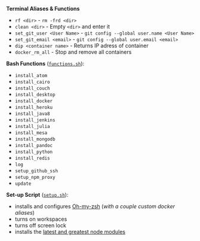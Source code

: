 **Terminal Aliases & Functions**
- `rf <dir>` - `rm -frd <dir>`
- `clean <dir>` - Empty `<dir>` and enter it
- `set_git_user <User Name>` - `git config --global user.name <User Name>`
- `set_git_email <email>` - `git config --global user.email <email>`
- `dip <container name>` - Returns IP adress of container
- `docker_rm_all` - Stop and remove all containers

**Bash Functions** ([`functions.sh`](functions.sh)):
- `install_atom`
- `install_cairo`
- `install_couch`
- `install_desktop`
- `install_docker`
- `install_heroku`
- `install_java8`
- `install_jenkins`
- `install_julia`
- `install_mesa`
- `install_mongodb`
- `install_pandoc`
- `install_python`
- `install_redis`
- `log`
- `setup_github_ssh`
- `setup_npm_proxy`
- `update`

**Set-up Script** ([`setup.sh`](setup.sh)):
- installs and configures [Oh-my-zsh](https://github.com/robbyrussell/oh-my-zsh) (*with a couple custom docker aliases*)
- turns on workspaces
- turns off screen lock
- installs the [latest and greatest node modules](https://github.com/omahajs/omahajs.github.io/wiki/Notable-Node-Modules)
